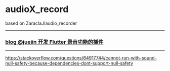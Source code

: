 # audioX_record

based on ZaraclaJ/audio_recorder

<hr>

### [blog @juejin 开发 Flutter 录音功能的插件](https://juejin.cn/post/7124413986056962056)

<hr>

https://stackoverflow.com/questions/64917744/cannot-run-with-sound-null-safety-because-dependencies-dont-support-null-safety
